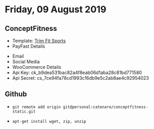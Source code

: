 # Friday, 09 August 2019

## ConceptFitness

- Template: [Trim Fit Sports](https://w3layouts.com/trim-fit-sports-category-bootstrap-responsive-web-template/)
- PayFast Details

* Email
* Social Media
* WooCommerce Details
* Api Key: ck_b9dea531bac82a4f8eab06d1aba28c81bd771580
* Api Secret: cs_7ce94fa78cd1993c16db9e5c2ab8ae4c92954023

## Github

- `git remote add origin git@personal:catenare/conceptfitness-static.git`

* `apt-get install wget, zip, unzip`
